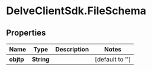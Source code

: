 # DelveClientSdk.FileSchema

## Properties

Name | Type | Description | Notes
------------ | ------------- | ------------- | -------------
**objtp** | **String** |  | [default to &#39;&#39;]


